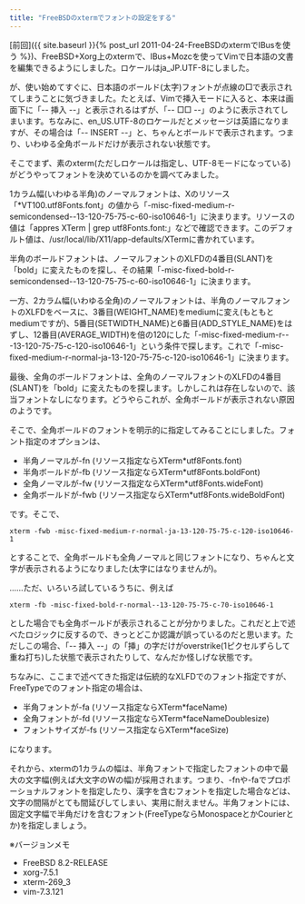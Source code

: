 ```yaml
---
title: "FreeBSDのxtermでフォントの設定をする"
---
```


[前回]({{ site.baseurl }}{% post_url 2011-04-24-FreeBSDのxtermでIBusを使う %})、FreeBSD+Xorg上のxtermで、IBus+Mozcを使ってVimで日本語の文書を編集できるようにしました。ロケールはja_JP.UTF-8にしました。

が、使い始めてすぐに、日本語のボールド(太字)フォントが点線の□で表示されてしまうことに気づきました。たとえば、Vimで挿入モードに入ると、本来は画面下に「-- 挿入 --」と表示されるはずが、「-- □□ --」のように表示されてしまいます。ちなみに、en_US.UTF-8のロケールだとメッセージは英語になりますが、その場合は「-- INSERT --」と、ちゃんとボールドで表示されます。つまり、いわゆる全角ボールドだけが表示されない状態です。

そこでまず、素のxterm(ただしロケールは指定し、UTF-8モードになっている)がどうやってフォントを決めているのかを調べてみました。

1カラム幅(いわゆる半角)のノーマルフォントは、Xのリソース「*VT100.utf8Fonts.font」の値から「-misc-fixed-medium-r-semicondensed--13-120-75-75-c-60-iso10646-1」に決まります。リソースの値は「appres XTerm \| grep utf8Fonts.font:」などで確認できます。このデフォルト値は、/usr/local/lib/X11/app-defaults/XTermに書かれています。

半角のボールドフォントは、ノーマルフォントのXLFDの4番目(SLANT)を「bold」に変えたものを探し、その結果「-misc-fixed-bold-r-semicondensed--13-120-75-75-c-60-iso10646-1」に決まります。

一方、2カラム幅(いわゆる全角)のノーマルフォントは、半角のノーマルフォントのXLFDをベースに、3番目(WEIGHT_NAME)をmediumに変え(もともとmediumですが)、5番目(SETWIDTH_NAME)と6番目(ADD_STYLE_NAME)をはずし、12番目(AVERAGE_WIDTH)を倍の120にした「-misc-fixed-medium-r-*-*-13-120-75-75-c-120-iso10646-1」という条件で探します。これで「-misc-fixed-medium-r-normal-ja-13-120-75-75-c-120-iso10646-1」に決まります。

最後、全角のボールドフォントは、全角のノーマルフォントのXLFDの4番目(SLANT)を「bold」に変えたものを探します。しかしこれは存在しないので、該当フォントなしになります。どうやらこれが、全角ボールドが表示されない原因のようです。

そこで、全角ボールドのフォントを明示的に指定してみることにしました。フォント指定のオプションは、

- 半角ノーマルが-fn (リソース指定ならXTerm*utf8Fonts.font)
- 半角ボールドが-fb (リソース指定ならXTerm*utf8Fonts.boldFont)
- 全角ノーマルが-fw (リソース指定ならXTerm*utf8Fonts.wideFont)
- 全角ボールドが-fwb (リソース指定ならXTerm*utf8Fonts.wideBoldFont)

です。そこで、

```shell
xterm -fwb -misc-fixed-medium-r-normal-ja-13-120-75-75-c-120-iso10646-1
```

とすることで、全角ボールドも全角ノーマルと同じフォントになり、ちゃんと文字が表示されるようになりました(太字にはなりませんが)。

……ただ、いろいろ試しているうちに、例えば

```shell
xterm -fb -misc-fixed-bold-r-normal--13-120-75-75-c-70-iso10646-1
```

とした場合でも全角ボールドが表示されることが分かりました。これだと上で述べたロジックに反するので、きっとどこか認識が誤っているのだと思います。ただしこの場合、「-- 挿入 --」の「挿」の字だけがoverstrike(1ピクセルずらして重ね打ち)した状態で表示されたりして、なんだか怪しげな状態です。

ちなみに、ここまで述べてきた指定は伝統的なXLFDでのフォント指定ですが、FreeTypeでのフォント指定の場合は、

- 半角フォントが-fa (リソース指定ならXTerm*faceName)
- 全角フォントが-fd (リソース指定ならXTerm*faceNameDoublesize)
- フォントサイズが-fs (リソース指定ならXTerm*faceSize)

になります。

それから、xtermの1カラムの幅は、半角フォントで指定したフォントの中で最大の文字幅(例えば大文字のWの幅)が採用されます。つまり、-fnや-faでプロポーショナルフォントを指定したり、漢字を含むフォントを指定した場合などは、文字の間隔がとても間延びしてしまい、実用に耐えません。半角フォントには、固定文字幅で半角だけを含むフォント(FreeTypeならMonospaceとかCourierとか)を指定しましょう。

※バージョンメモ

- FreeBSD 8.2-RELEASE
- xorg-7.5.1
- xterm-269_3
- vim-7.3.121
